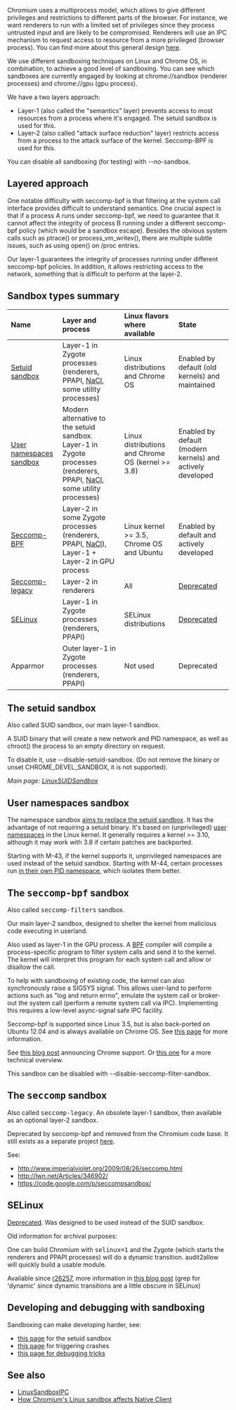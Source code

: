 Chromium uses a multiprocess model, which allows to give different privileges and restrictions to different parts of the browser. For instance, we want renderers to run with a limited set of privileges since they process untrusted input and are likely to be compromised. Renderers will use an IPC mechanism to request access to resource from a more privileged (browser process).
You can find more about this general design [here](http://dev.chromium.org/developers/design-documents/sandbox).

We use different sandboxing techniques on Linux and Chrome OS, in combination, to achieve a good level of sandboxing. You can see which sandboxes are currently engaged by looking at chrome://sandbox (renderer processes) and chrome://gpu (gpu process).

We have a two layers approach:

  * Layer-1 (also called the "semantics" layer) prevents access to most resources from a process where it's engaged. The setuid sandbox is used for this.
  * Layer-2 (also called "attack surface reduction" layer) restricts access from a process to the attack surface of the kernel. Seccomp-BPF is used for this.

You can disable all sandboxing (for testing) with --no-sandbox.

## Layered approach

One notable difficulty with seccomp-bpf is that filtering at the system call interface provides difficult to understand semantics. One crucial aspect is that if a process A runs under seccomp-bpf, we need to guarantee that it cannot affect the integrity of process B running under a different seccomp-bpf policy (which would be a sandbox escape). Besides the obvious system calls such as ptrace() or process\_vm\_writev(), there are multiple subtle issues, such as using open() on /proc entries.

Our layer-1 guarantees the integrity of processes running under different seccomp-bpf policies. In addition, it allows restricting access to the network, something that is difficult to perform at the layer-2.

## Sandbox types summary

| **Name** | **Layer and process** | **Linux flavors where available** | **State** |
|:---------|:----------------------|:----------------------------------|:----------|
| [Setuid sandbox](#The_setuid_sandbox.md) | Layer-1 in Zygote processes (renderers, PPAPI, [NaCl](http://www.chromium.org/nativeclient), some utility processes) | Linux distributions and Chrome OS | Enabled by default (old kernels) and maintained |
| [User namespaces sandbox](#User_namespaces_sandbox.md) | Modern alternative to the setuid sandbox. Layer-1 in Zygote processes (renderers, PPAPI, [NaCl](http://www.chromium.org/nativeclient), some utility processes) | Linux distributions and Chrome OS (kernel >= 3.8) | Enabled by default (modern kernels) and actively developed |
| [Seccomp-BPF](#The_seccomp-bpf_sandbox.md) | Layer-2 in some Zygote processes (renderers, PPAPI, [NaCl](http://www.chromium.org/nativeclient)), Layer-1 + Layer-2 in GPU process | Linux kernel >= 3.5, Chrome OS and Ubuntu | Enabled by default and actively developed |
| [Seccomp-legacy](#The_seccomp_sandbox.md) | Layer-2 in renderers  | All                               | [Deprecated](https://src.chromium.org/viewvc/chrome?revision=197301&view=revision)  |
| [SELinux](#SELinux.md) | Layer-1 in Zygote processes (renderers, PPAPI) | SELinux distributions             | [Deprecated](https://src.chromium.org/viewvc/chrome?revision=200838&view=revision) |
| Apparmor | Outer layer-1 in Zygote processes (renderers, PPAPI) | Not used                          | Deprecated |

## The setuid sandbox

Also called SUID sandbox, our main layer-1 sandbox.

A SUID binary that will create a new network and PID namespace, as well as chroot() the process to an empty directory on request.

To disable it, use --disable-setuid-sandbox. (Do not remove the binary or unset CHROME\_DEVEL\_SANDBOX, it is not supported).

_Main page: [LinuxSUIDSandbox](LinuxSUIDSandbox.md)_

## User namespaces sandbox

The namespace sandbox [aims to replace the setuid sandbox](https://code.google.com/p/chromium/issues/detail?id=312380). It has the advantage of not requiring a setuid binary. It's based on (unprivileged)
[user namespaces](https://lwn.net/Articles/531114/) in the Linux kernel. It generally requires a kernel >= 3.10, although it may work with 3.8 if certain patches are backported.

Starting with M-43, if the kernel supports it, unprivileged namespaces are used instead of the setuid sandbox. Starting with M-44, certain processes run [in their own PID namespace](https://code.google.com/p/chromium/issues/detail?id=460972), which isolates them better.

## The <tt>seccomp-bpf</tt> sandbox

Also called <tt>seccomp-filters</tt> sandbox.

Our main layer-2 sandbox, designed to shelter the kernel from malicious code executing in userland.

Also used as layer-1 in the GPU process. A [BPF](http://www.tcpdump.org/papers/bpf-usenix93.pdf) compiler will compile a process-specific program
to filter system calls and send it to the kernel. The kernel will interpret this program for each system call and allow or disallow the call.

To help with sandboxing of existing code, the kernel can also synchronously raise a SIGSYS signal. This allows user-land to perform actions such as "log and return errno", emulate the system call or broker-out the system call (perform a remote system call via IPC). Implementing this requires a low-level async-signal safe IPC facility.

Seccomp-bpf is supported since Linux 3.5, but is also back-ported on Ubuntu 12.04 and is always available on Chrome OS. See [this page](http://outflux.net/teach-seccomp/) for more information.

See [this blog post](http://blog.chromium.org/2012/11/a-safer-playground-for-your-linux-and.html) announcing Chrome support. Or [this one](http://blog.cr0.org/2012/09/introducing-chromes-next-generation.html) for a more technical overview.

This sandbox can be disabled with --disable-seccomp-filter-sandbox.

## The <tt>seccomp</tt> sandbox

Also called <tt>seccomp-legacy</tt>. An obsolete layer-1 sandbox, then available as an optional layer-2 sandbox.

Deprecated by seccomp-bpf and removed from the Chromium code base. It still exists as a separate project [here](https://code.google.com/p/seccompsandbox/).

See:
  * http://www.imperialviolet.org/2009/08/26/seccomp.html
  * http://lwn.net/Articles/346902/
  * https://code.google.com/p/seccompsandbox/

## SELinux

[Deprecated](https://src.chromium.org/viewvc/chrome?revision=200838&view=revision). Was designed to be used instead of the SUID sandbox.

Old information for archival purposes:

One can build Chromium with <tt>selinux=1</tt> and the Zygote (which starts the renderers and PPAPI processes) will do a
dynamic transition. audit2allow will quickly build a usable module.

Available since [r26257](http://src.chromium.org/viewvc/chrome?view=rev&revision=26257),
more information in [this blog post](http://www.imperialviolet.org/2009/07/14/selinux.html) (grep for
'dynamic' since dynamic transitions are a little obscure in SELinux)

## Developing and debugging with sandboxing

Sandboxing can make developing harder, see:
  * [this page](https://code.google.com/p/chromium/wiki/LinuxSUIDSandboxDevelopment) for the setuid sandbox
  * [this page](http://www.chromium.org/for-testers/bug-reporting-guidelines/hanging-tabs) for triggering crashes
  * [this page for debugging tricks](https://code.google.com/p/chromium/wiki/LinuxDebugging#Getting_renderer_subprocesses_into_gdb)

## See also
  * [LinuxSandboxIPC](LinuxSandboxIPC.md)
  * [How Chromium's Linux sandbox affects Native Client](https://code.google.com/p/nativeclient/wiki/LinuxOuterSandbox)